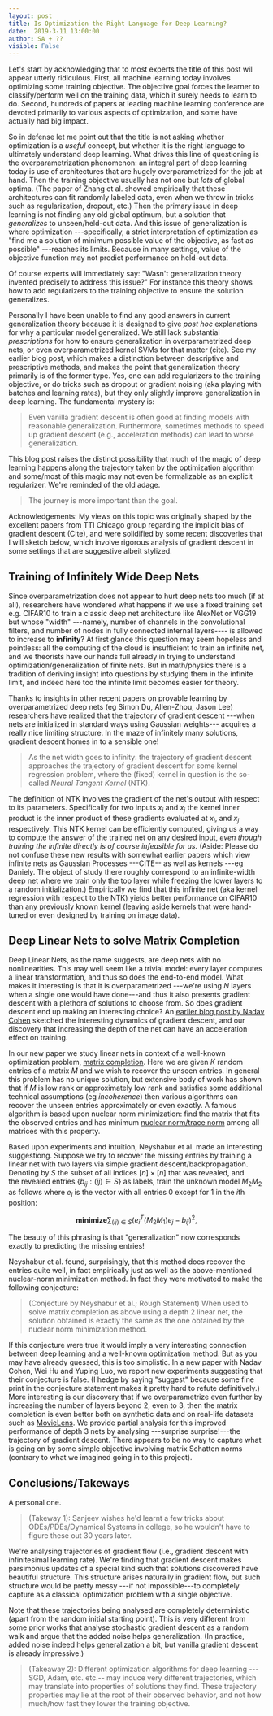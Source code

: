 ```yaml
---
layout: post
title: Is Optimization the Right Language for Deep Learning?
date:  2019-3-11 13:00:00
author: SA + ?? 
visible: False
---
```


Let's start by acknowledging that to most experts the title of this post will appear utterly ridiculous. First, all machine learning today involves optimizing some training objective. The objective goal forces the learner to classify/perform well on the training data, which it surely needs to learn to do.  Second,  hundreds of papers at leading machine learning conference  are devoted primarily to various aspects of optimization, and some have actually had big impact. 


So in defense let me point out that the title is not asking whether optimization is a *useful* concept, but whether it is the right language to ultimately understand deep learning.  What drives this line of questioning is the overparametrization phenomenon: an integral part of deep learning today is use of architectures that are hugely overparametrized for the job at hand. Then the training objective usually has not one but *lots* of global optima. (The paper of Zhang et al. showed empirically that these architectures can fit randomly labeled data, even when we throw in tricks such as regularization, dropout, etc.) Then the primary issue in deep learning is not finding any old global optimum, but a solution that *generalizes* to unseen/held-out data. And this issue of generalization is where optimization ---specifically, a strict interpretation of optimization as "find me a solution of minimum possible value of the objective, as fast as possible" ---reaches its limits. Because in many settings, value of the objective function may not predict performance on held-out data. 

Of course experts will immediately say: "Wasn't generalization theory invented precisely to address this issue?" For instance this theory shows how to add regularizers to the training objective to ensure the solution generalizes. 

Personally I have been unable to find any good answers in current generalization theory  because it is designed to give *post hoc* explanations for why a particular model generalized. We still lack substantial *prescriptions* for how to ensure generalization in overparametrized deep nets, or even overparametrized kernel SVMs for that matter (cite). See my earlier blog post, which makes a distinction between descriptive and prescriptive methods, and makes the point that generalization theory primarily is of the former type.  Yes, one can add regularizers to the training objective, or do tricks such as dropout or gradient noising (aka playing with batches and learning rates), but they only slightly improve generalization in deep learning. The fundamental mystery is:

> Even vanilla gradient descent is often good at finding models with reasonable generalization. Furthermore, sometimes methods to speed up gradient descent (e.g., acceleration methods) can lead to worse generalization. 

This blog post raises the distinct possibility that much of the magic of deep learning happens along the trajectory taken by the optimization algorithm and some/most of this magic may not even be formalizable as an explicit regularizer. We're reminded of the old adage. 

> The journey is more important than the goal. 

Acknowledgements: My views on this topic was originally shaped by the excellent papers from TTI Chicago group regarding the implicit bias of gradient descent (Cite), and were solidified by some recent discoveries that I will sketch below, which involve rigorous analysis of gradient descent in some settings that are suggestive albeit stylized.  

## Training of Infinitely Wide Deep Nets 

Since overparametrization does not appear to hurt deep nets too much (if at all), researchers have wondered what happens if we use a fixed training set e.g. CIFAR10 to train a classic deep net architecture like AlexNet or VGG19 but whose "width" ---namely, number of channels in the convolutional filters, and number of nodes in fully connected internal layers---- is allowed to increase to **infinity**? At first glance this question may seem hopeless and pointless: all the computing  of the cloud is insufficient to train an infinite net, and we theorists have our hands full already in trying to understand  optimization/generalization of finite nets.  But in math/physics there is a tradition of deriving insight into questions by studying them in the infinite limit, and indeed here too the infinite limit becomes easier for theory. 

 Thanks to insights in other recent papers on provable learning by overparametrized deep nets (eg Simon Du, Allen-Zhou, Jason Lee) researchers have realized that the trajectory  of gradient descent ---when nets are initialized in standard ways using Gaussian weights--- acquires a really nice limiting structure. In the maze of infinitely many solutions, gradient descent homes in to a sensible one!
 
 > As the net width goes to infinity: the trajectory of gradient descent approaches the trajectory of gradient descent for some kernel regression problem, where the (fixed) kernel in question is the so-called  *Neural Tangent Kernel* (NTK).
 
  The definition of NTK involves the gradient of the net's output with respect to its parameters. Specifically for two inputs $x_i$ and $x_j$ the kernel inner product   is the inner product of these gradients evaluated at $x_i$, and $x_j$ respectively. This NTK kernel can be efficiently computed, giving us a way to compute the answer of the trained net on any desired input,  *even though training the infinite directly is of course infeasible for us.* (Aside: Please do not confuse these new results with somewhat earlier papers which view infinite nets as Gaussian Processes  ---CITE-- as well as kernels  ---eg Daniely. The object of study there roughly correspond to an infinite-width deep net where we train only the top layer while freezing the lower layers to a random initialization.) Empirically we find that this infinite net (aka kernel regression with respect to the NTK) yields better performance on CIFAR10 than any previously known kernel (leaving aside kernels that were  hand-tuned or even designed by training on image data). 
 
## Deep Linear Nets to solve Matrix Completion

Deep Linear Nets, as the name suggests, are deep nets with no nonlinearities. This may well seem like a trivial model: every layer computes a linear transformation, and thus so does the end-to-end model.  What makes it  interesting is that it is overparametrized ---we're using $N$ layers when a single one would have done---and thus it also presents gradient descent with a plethora of solutions to choose from. So does gradient descent end up making an interesting choice? An [earlier blog post by Nadav Cohen](http://www.offconvex.org/2018/03/02/acceleration-overparameterization/) sketched the interesting dynamics of gradient descent, and our discovery that increasing the depth of the net can have an acceleration effect on training. 


In our new paper we study linear nets in context of a well-known optimization problem,  [matrix completion](https://en.wikipedia.org/wiki/Matrix_completion). Here we are given $K$ random entries of a matrix $M$ and we wish to recover the unseen entries. In general this problem has no unique solution, but extensive body of work has shown that if $M$ is low rank or approximately low rank and satisfies some additional technical assumptions (eg *incoherence*) then various algorithms can recover the unseen entries approximately or even exactly. A famous algorithm is based upon nuclear norm minimization: find the matrix that fits the observed entries and has minimum [nuclear norm/trace norm](https://en.wikipedia.org/wiki/Matrix_norm#Schatten_norms) among all matrices with this property.  

Based upon experiments and intuition, Neyshabur et al. made an interesting suggestiong. Suppose we try to recover the missing entries by  training a linear net with two layers
 via simple gradient descent/backpropagation. Denoting by $S$ the subset of  all indices $[n]\times [n]$ that was revealed, and  
the revealed entries $\{b_{ij}: (ij) \in S\}$  as labels, train the unknown model  $M_2M_2$ as follows where $e_i$ is the vector with all entries $0$ except for $1$ in the $i$th position:

$$ \textbf{minimize} \sum_{(ij) \in S} (e_i^T(M_2M_1)e_j - b_{ij})^2, $$

The beauty of this phrasing is that "generalization" now corresponds exactly to predicting the missing entries! 

Neyshabur et al. found, surprisingly, that this method does recover the entries quite well, in fact empirically just as well as the above-mentioned nuclear-norm minimization method. In fact they were motivated to make the following conjecture: 

> (Conjecture by Neyshabur et al.; Rough Statement) When used to solve matrix completion as above using a depth $2$ linear net, the solution obtained is exactly the same as the one obtained by the nuclear norm minimization method. 

If this conjecture were true it would imply a very interesting connection between deep learning and a well-known optimization method. But as you may have already guessed, this is too simplistic. In a new paper with Nadav Cohen, Wei Hu and Yuping Luo, we report new experiments suggesting that their conjecture is false. (I hedge by saying "suggest" because some fine print in the conjecture statement makes it pretty hard to refute definitively.) More interesting is our discovery that if we overparametrize even further by increasing the number of layers beyond $2$, even to $3$, then the matrix completion is even better both on synthetic data and on real-life datasets such as [MovieLens](https://grouplens.org/datasets/movielens/100k/). We provide partial analysis for this improved performance of depth $3$ nets by analysing ---surprise surprise!---the trajectory of gradient descent. There appears to be no way to capture what is going on by some simple objective involving matrix Schatten norms (contrary to what we imagined going in to this project). 


## Conclusions/Takeways

A personal one. 

>(Takeway 1): Sanjeev wishes he'd learnt a few tricks about ODEs/PDEs/Dynamical Systems in college, so he wouldn't have to figure these out 30 years later. 

We're analysing trajectories of gradient flow (i.e., gradient descent with infinitesimal learning rate). We're finding that gradient descent makes parsimonius updates of a special kind such that solutions discovered have beautiful structure.
This structure arises naturally in gradient flow, but such structure would be pretty messy ---if not impossible---to completely capture as a classical optimization problem with a single objective. 

Note that these trajectories being analysed are completely deterministic (apart from the random initial starting point). This is very different from some prior works that analyse stochastic gradient descent as a random walk and argue that the added noise helps generalization. (In practice, added noise indeed helps generalization a bit, but vanilla gradient descent is already impressive.) 

> (Takeaway 2): Different optimization algorithms for deep learning ---SGD, Adam, etc. etc.-- may induce very different trajectories, which may translate into properties of solutions they find. These trajectory properties may lie at the root of their observed behavior, and not how much/how fast they lower the training objective.









 

